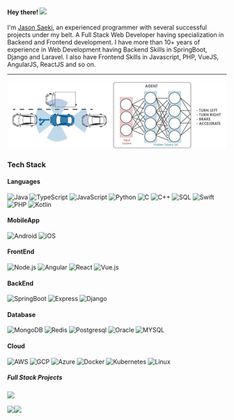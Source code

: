 <h4> Hey there! <img src="https://raw.githubusercontent.com/verma-anushka/verma-anushka/master/gifs/wave.gif" width="30px"></h4>

I'm [Jason Saeki](https://devopsor.github.io/), an experienced programmer with several successful projects under my belt. A Full Stack Web Developer having specialization in Backend and Frontend development. I have more than 10+ years of experience in Web Development having Backend Skills in SpringBoot, Django and Laravel. I also have Frontend Skills in Javascript, PHP, VueJS, AngularJS, ReactJS and so on.

 ---

[![](https://raw.githubusercontent.com/devopsor/devopsor/master/profile.jpg)](https://www.devopsor.com/)<!-- If you want the template for my gif, email me! -->

### Tech Stack

#### Languages

![Java](https://img.shields.io/badge/-Java-000?&logo=OpenJDK)
![TypeScript](https://img.shields.io/badge/-TypeScript-000?&logo=TypeScript)
![JavaScript](https://img.shields.io/badge/-JavaScript-000?&logo=JavaScript)
![Python](https://img.shields.io/badge/-Python-000?&logo=Python)
![C](https://img.shields.io/badge/-C-000?&logo=C)
![C++](https://img.shields.io/badge/-C++-000?&logo=c%2b%2b&logoColor=00599C)
![SQL](https://img.shields.io/badge/-SQL-000?&logo=MySQL&logoColor=F90)
![Swift](https://img.shields.io/badge/-Swift-000?&logo=Swift)
![PHP](https://img.shields.io/badge/-PHP-000?&logo=PHP)
![Kotlin](https://img.shields.io/badge/-Kotlin-000?&logo=Kotlin)

#### MobileApp

![Android](https://img.shields.io/badge/-Android-000?&logo=Android)
![iOS](https://img.shields.io/badge/-iOS-000?&logo=iOS)

#### FrontEnd

![Node.js](https://img.shields.io/badge/-Node.js-000?&logo=node.js)
![Angular](https://img.shields.io/badge/-Angular-000?&logo=Angular)
![React](https://img.shields.io/badge/-React-000?&logo=React)
![Vue.js](https://img.shields.io/badge/-Vue.js-000?&logo=Vue.js)

#### BackEnd
![SpringBoot](https://img.shields.io/badge/-SpringBoot-000?&logo=SpringBoot)
![Express](https://img.shields.io/badge/-Express-000?&logo=Express)
![Django](https://img.shields.io/badge/-Django-000?&logo=Django)

#### Database
![MongoDB](https://img.shields.io/badge/-MongoDB-000?&logo=MongoDB)
![Redis](https://img.shields.io/badge/-Redis-000?&logo=Redis)
![Postgresql](https://img.shields.io/badge/-Postgresql-000?&logo=Postgresql)
![Oracle](https://img.shields.io/badge/-Oracle-000?&logo=Oracle)
![MYSQL](https://img.shields.io/badge/-MYSQL-000?&logo=MYSQL)

#### Cloud
![AWS](https://img.shields.io/badge/-AWS-000?&logo=Amazon-AWS&logoColor=F90)
![GCP](https://img.shields.io/badge/-GCP-000?&logo=Google-Cloud&logoColor=F90)
![Azure](https://img.shields.io/badge/-Azure-000?&logo=Microsoft-Azure&logoColor=F90)
![Docker](https://img.shields.io/badge/-Docker-000?&logo=Docker)
![Kubernetes](https://img.shields.io/badge/-Kubernetes-000?&logo=Kubernetes)
![Linux](https://img.shields.io/badge/-Linux-000?&logo=Linux)

##### Full Stack Projects
[![](https://img.shields.io/badge/-🧬%20My%20Blog-000)](https://devopsor.github.io/)


<a href="https://devopsor.github.io/"><img height="137px" src="https://github-readme-stats.vercel.app/api?username=devopsor&hide_title=true&hide_border=true&show_icons=true&include_all_commits=true&count_private=true&line_height=21&text_color=000&icon_color=000&bg_color=0,ea6161,ffc64d,fffc4d,52fa5a&theme=graywhite" /><!-- wi*quL3fcV --><img height="137px" src="https://github-readme-stats.vercel.app/api/top-langs/?username=devopsor&hide=html&hide_title=true&hide_border=true&layout=compact&langs_count=6&exclude_repo=comp426,Redventures-Movie-Quotes&text_color=000&icon_color=fff&bg_color=0,52fa5a,4dfcff,c64dff&theme=graywhite" /></a>
